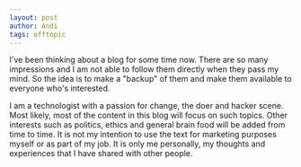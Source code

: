 ```yaml
---
layout: post
author: Andi
tags: offtopic
---
```

I've been thinking about a blog for some time now. There are so many impressions and I am not able to follow them directly when they pass my mind. So the idea is to make a "backup" of them and make them available to everyone who's interested.
 
I am a technologist with a passion for change, the doer and hacker scene. Most likely, most of the content in this blog will focus on such topics. Other interests such as politics, ethics and general brain food will be added from time to time. It is not my intention to use the text for marketing purposes myself or as part of my job. It is only me personally, my thoughts and experiences that I have shared with other people.

